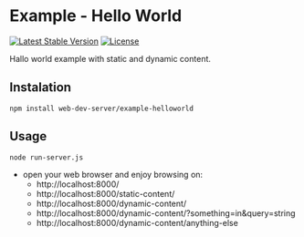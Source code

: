 # Example - Hello World

[![Latest Stable Version](https://img.shields.io/badge/Stable-v1.0.0-brightgreen.svg?style=plastic)](https://github.com/web-dev-server/example-helloworld/releases)
[![License](https://img.shields.io/badge/Licence-BSD-brightgreen.svg?style=plastic)](https://mvccore.github.io/docs/mvccore/4.0.0/LICENCE.md)

Hallo world example with static and dynamic content.

## Instalation
```shell
npm install web-dev-server/example-helloworld
```

## Usage
```shell
node run-server.js
```
- open your web browser and enjoy browsing on:
	- http://localhost:8000/
	- http://localhost:8000/static-content/
	- http://localhost:8000/dynamic-content/
	- http://localhost:8000/dynamic-content/?something=in&query=string
	- http://localhost:8000/dynamic-content/anything-else
